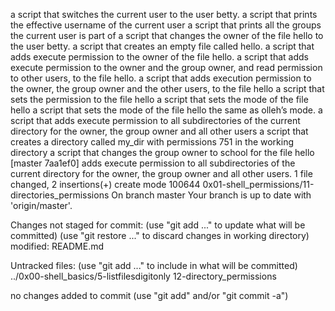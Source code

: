 a script that switches the current user to the user betty.
a script that prints the effective username of the current user
a script that prints all the groups the current user is part of
a script that changes the owner of the file hello to the user betty.
a script that creates an empty file called hello.
a script that adds execute permission to the owner of the file hello.
a script that adds execute permission to the owner and the group owner, and read permission to other users, to the file hello.
a script that adds execution permission to the owner, the group owner and the other users, to the file hello
a script that sets the permission to the file hello
a script that sets the mode of the file hello
a script that sets the mode of the file hello the same as olleh’s mode.
 a script that adds execute permission to all subdirectories of the current directory for the owner, the group owner and all other users
a script that creates a directory called my_dir with permissions 751 in the working directory
a script that changes the group owner to school for the file hello
[master 7aa1ef0] adds execute permission to all subdirectories of the current directory for the owner, the group owner and all other users.
 1 file changed, 2 insertions(+)
 create mode 100644 0x01-shell_permissions/11-directories_permissions
On branch master
Your branch is up to date with 'origin/master'.

Changes not staged for commit:
  (use "git add <file>..." to update what will be committed)
  (use "git restore <file>..." to discard changes in working directory)
	modified:   README.md

Untracked files:
  (use "git add <file>..." to include in what will be committed)
	../0x00-shell_basics/5-listfilesdigitonly
	12-directory_permissions

no changes added to commit (use "git add" and/or "git commit -a")
